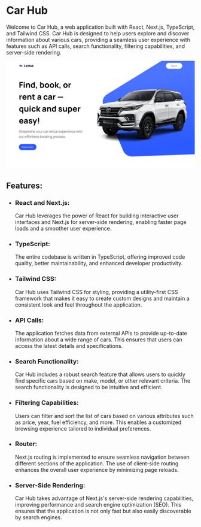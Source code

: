 <h1>Car Hub</h1> 

<p></p>Welcome to Car Hub, a web application built with React, Next.js, TypeScript, and Tailwind CSS. Car Hub is designed to help users explore and discover information about various cars, providing a seamless user experience with features such as API calls, search functionality, filtering capabilities, and server-side rendering.</p> 

<img src="https://github.com/lucas1337dev/car_hub/blob/main/public/localhost_3000_.png" alt="Project img" />

<h2>Features:</h2> 
<ul> 
  <li><h3>React and Next.js:</h3> Car Hub leverages the power of React for building interactive user interfaces and Next.js for server-side rendering, enabling faster page loads and a smoother user experience.</li>
  <li><h3>TypeScript:</h3> The entire codebase is written in TypeScript, offering improved code quality, better maintainability, and enhanced developer productivity.</li> 
  <li><h3>Tailwind CSS:</h3> Car Hub uses Tailwind CSS for styling, providing a utility-first CSS framework that makes it easy to create custom designs and maintain a consistent look and feel throughout the application.</li> 
  <li><h3>API Calls:</h3> The application fetches data from external APIs to provide up-to-date information about a wide range of cars. This ensures that users can access the latest details and specifications.</li> 
  <li><h3>Search Functionality:</h3> Car Hub includes a robust search feature that allows users to quickly find specific cars based on make, model, or other relevant criteria. The search functionality is designed to be intuitive and efficient.</li> 
  <li><h3>Filtering Capabilities:</h3> Users can filter and sort the list of cars based on various attributes such as price, year, fuel efficiency, and more. This enables a customized browsing experience tailored to individual preferences.</li> 
  <li><h3>Router:</h3> Next.js routing is implemented to ensure seamless navigation between different sections of the application. The use of client-side routing enhances the overall user experience by minimizing page reloads.</li> 
  <li><h3>Server-Side Rendering:</h3> Car Hub takes advantage of Next.js's server-side rendering capabilities, improving performance and search engine optimization (SEO). This ensures that the application is not only fast but also easily discoverable by search engines.</li> 
</ul>
